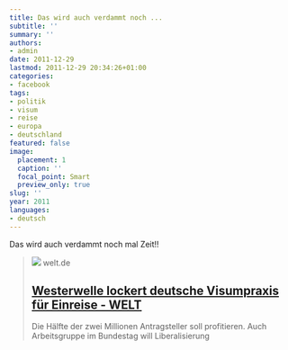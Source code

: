 ```yaml
---
title: Das wird auch verdammt noch ...
subtitle: ''
summary: ''
authors:
- admin
date: 2011-12-29
lastmod: 2011-12-29 20:34:26+01:00
categories:
- facebook
tags:
- politik
- visum
- reise
- europa
- deutschland
featured: false
image:
  placement: 1
  caption: ''
  focal_point: Smart
  preview_only: true
slug: ''
year: 2011
languages:
- deutsch
---
```


Das wird auch verdammt noch mal Zeit!!
> [![](https://img.welt.de/img/masters/mobile160492822/7651629427-ci16x9-w1200/welt-fallback-jpg.jpg)](http://www.welt.de/print/die_welt/politik/article13787045/Westerwelle-lockert-deutsche-Visumpraxis-fuer-Einreise.html)
> welt.de
> ## [Westerwelle lockert deutsche Visumpraxis für Einreise - WELT](http://www.welt.de/print/die_welt/politik/article13787045/Westerwelle-lockert-deutsche-Visumpraxis-fuer-Einreise.html)
>
>Die Hälfte der zwei Millionen Antragsteller soll profitieren. Auch Arbeitsgruppe im Bundestag will Liberalisierung